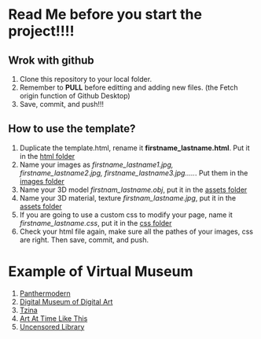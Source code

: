 # Read Me before you start the project!!!!
## Wrok with github
1. Clone this repository to your local folder.
2. Remember to <b>PULL</b> before editting and adding new files. (the Fetch origin function of Github Desktop)
3. Save, commit, and push!!! 

## How to use the template? 
1. Duplicate the template.html, rename it <b>firstname_lastname.html</b>. Put it in the <a href="https://github.com/uglykiki/art75-2020-exhibition/tree/master/html">html folder</a>
2. Name your images as <i>firstname_lastname1.jpg, firstname_lastname2.jpg, firstname_lastname3.jpg.....</i>. Put them in the <a href="https://github.com/uglykiki/art75-2020-exhibition/tree/master/images">images folder</a>
3. Name your 3D model <i>firstnam_lastname.obj</i>, put it in the <a href="https://github.com/uglykiki/art75-2020-exhibition/tree/master/assets">assets folder</a>
4. Name your 3D material, texture <i>firstnam_lastname.jpg</i>, put it in the <a href="https://github.com/uglykiki/art75-2020-exhibition/tree/master/assets">assets folder</a>
5. If you are going to use a custom css to modify your page, name it <i>firstname_lastname.css</i>, put it in the <a href="https://github.com/uglykiki/art75-2020-exhibition/tree/master/css">css folder</a>
6. Check your html file again, make sure all the pathes of your images, css are right. Then save, commit, and push. 

# Example of Virtual Museum
1. [Panthermodern](http://panthermodern.org/about.html)
2. [Digital Museum of Digital Art](https://dimoda.art/past-exhibitions)
3. [Tzina](http://tzina.space/)
4. [Art At Time Like This](https://artatatimelikethis.com/)
5. [Uncensored Library](https://uncensoredlibrary.com/en)

